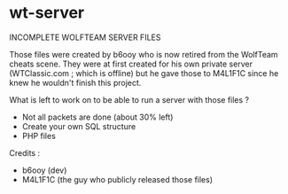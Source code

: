 # wt-server
INCOMPLETE WOLFTEAM SERVER FILES

Those files were created by b6ooy who is now retired from the WolfTeam cheats scene.
They were at first created for his own private server (WTClassic.com ; which is offline) but he gave those to M4L1F1C since he knew he wouldn't finish this project.

What is left to work on to be able to run a server with those files ?
- Not all packets are done (about 30% left)
- Create your own SQL structure
- PHP files


Credits :
- b6ooy (dev)
- M4L1F1C (the guy who publicly released those files)
